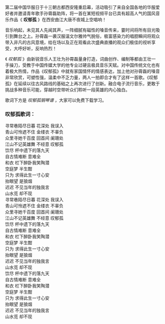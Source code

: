 

第二届中国华服日于十三朝古都西安隆重启幕，活动吸引了来自全国各地的华服爱好者并邀请青年歌手孙霄磊助阵，将一首在某短视频平台已具有超高人气的国风音乐作品《
**叹郁孤** 》在西安曲江大唐不夜城上空唱响！

音乐响起，未见其人先闻其声，一阵细腻有磁性的嗓音传来，霎时间将所有目光吸引到舞台之上。孙霄磊一袭汉服温文尔雅帅气脱俗，极富感染力的唱腔瞬间将观众带入非凡的古风意境，给在场以及正在观看此次盛典直播的观众们极佳的视听享受，大呼好听，反响热烈！

《 _叹郁孤_
》由新锐音乐人王壮为孙霄磊量身打造，词曲创作、编制等都由王壮一手操刀，受教于中国传媒大学的他专业过硬且极具音乐天赋。对中国传统文化也有着极大热情，作品《叹郁孤》中就有家国情怀的情感表达，加上他对孙霄磊的嗓音非常欣赏，可塑性强，温柔中不乏力量，两人一拍即合才有了这样一首歌。《叹郁孤》在延续以往古风路线的基础之上再次进行了创新。融合电子流行音乐，更敢于挑战多种音乐可能，穿越时空带听众们聆听一段英雄的内心独白。

歌词下方是 _叹郁孤钢琴谱_ ，大家可以免费下载学习。

### 叹郁孤歌词：

寻常巷陌尽日暮 花深处 我误入  
青山可怜遮不住 金缕衣 不辜负  
众里寻她千百度 回首间 阑珊处  
江山不记英雄舞 不经意 叹郁孤  
饮尽 杯中遗下的落九天  
自古情难断 意难全  
和衣 栏下醉卧我笑陶潜  
空庭梦 半生酣  
只为 求得此生一寸心安  
抬眼望 是狼烟  
迟迟 不见当年的独我言  
山水觅 却不现  
寻常巷陌尽日暮 花深处 我误入  
青山可怜遮不住 金缕衣 不辜负  
众里寻她千百度 回首间 阑珊处  
江山不记英雄舞 不经意 叹郁孤  
饮尽 杯中遗下的落九天  
自古情难断 意难全  
和衣 栏下醉卧我笑陶潜  
空庭梦 半生酣  
只为 求得此生一寸心安  
抬眼望 是狼烟  
迟迟 不见当年的独我言  
山水觅 却不现  
饮尽 杯中遗下的落九天  
自古情难断 意难全  
和衣 栏下醉卧我笑陶潜  
空庭梦 半生酣  
只为 求得此生一寸心安  
抬眼望 是狼烟  
迟迟 不见当年的独我言  
山水觅 却不现

